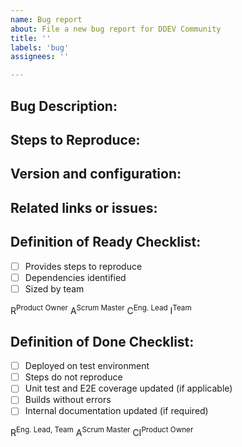 ```yaml
---
name: Bug report
about: File a new bug report for DDEV Community
title: ''
labels: 'bug'
assignees: ''

---
```


## Bug Description:


## Steps to Reproduce:


## Version and configuration:


## Related links or issues:


## Definition of Ready Checklist:

- [ ] Provides steps to reproduce
- [ ] Dependencies identified
- [ ] Sized by team
<!--- [ ] SLIs identified, where appropriate -->

R<sup>Product Owner</sup> A<sup>Scrum Master</sup> C<sup>Eng. Lead</sup> I<sup>Team</sup>

## Definition of Done Checklist:

- [ ] Deployed on test environment
- [ ] Steps do not reproduce
- [ ] Unit test and E2E coverage updated (if applicable)
- [ ] Builds without errors
- [ ] Internal documentation updated (if required)

R<sup>Eng. Lead, Team</sup> A<sup>Scrum Master</sup> CI<sup>Product Owner</sup>
